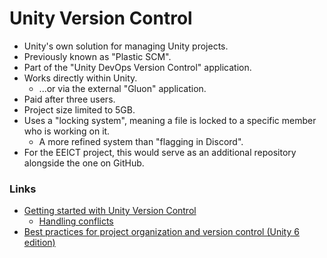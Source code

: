 # Unity Version Control

- Unity's own solution for managing Unity projects.
- Previously known as "Plastic SCM".
- Part of the "Unity DevOps Version Control" application.
- Works directly within Unity.
    - ...or via the external "Gluon" application.   
- Paid after three users.
- Project size limited to 5GB.
- Uses a "locking system", meaning a file is locked to a specific member who is working on it.
    - A more refined system than "flagging in Discord".
- For the EEICT project, this would serve as an additional repository alongside the one on GitHub.
### Links
- [Getting started with Unity Version Control](https://www.youtube.com/watch?v=9IvXupmgl88)
    - [Handling conflicts](https://youtu.be/9IvXupmgl88?si=loPuptfTMQQM5pJG&t=581)
- [Best practices for project organization and version control (Unity 6 edition)](https://unity.com/resources/best-practices-version-control-unity-6)